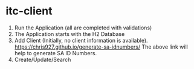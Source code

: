# itc-client
1. Run the Application (all are completed with validations)
2. The Application starts with the H2 Database
3. Add Client (Initially, no client information is available).
   https://chris927.github.io/generate-sa-idnumbers/
   The above link will help to generate SA ID Numbers.
4. Create/Update/Search
